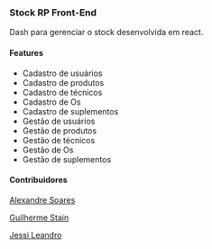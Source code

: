 ### Stock RP Front-End 
Dash para gerenciar o stock desenvolvida em react.

#### Features

- Cadastro de usuários
- Cadastro de produtos
- Cadastro de técnicos
- Cadastro de Os
- Cadastro de suplementos
- Gestão de usuários
- Gestão de produtos
- Gestão de técnicos
- Gestão de Os
- Gestão de suplementos


#### Contribuidores

[Alexandre Soares](http://github.com/alexandrejuk)

[Guilherme Stain](http://github.com/guilhermestain)

[Jessi Leandro](http://github.com/jessiLeandro)
